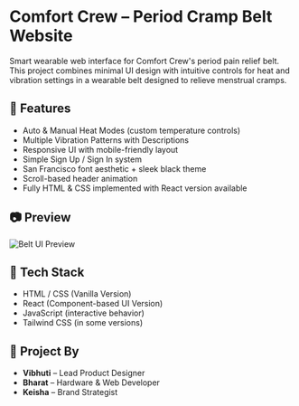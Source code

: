 # Comfort Crew – Period Cramp Belt Website

Smart wearable web interface for Comfort Crew's period pain relief belt.  
This project combines minimal UI design with intuitive controls for heat and vibration settings in a wearable belt designed to relieve menstrual cramps.

## 🔧 Features

- Auto & Manual Heat Modes (custom temperature controls)
- Multiple Vibration Patterns with Descriptions
- Responsive UI with mobile-friendly layout
- Simple Sign Up / Sign In system
- San Francisco font aesthetic + sleek black theme
- Scroll-based header animation
- Fully HTML & CSS implemented with React version available

## 📷 Preview

![Belt UI Preview](./belt.png)

## 📁 Tech Stack

- HTML / CSS (Vanilla Version)
- React (Component-based UI Version)
- JavaScript (interactive behavior)
- Tailwind CSS (in some versions)

## 📌 Project By

- **Vibhuti** – Lead Product Designer  
- **Bharat** – Hardware & Web Developer  
- **Keisha** – Brand Strategist  
